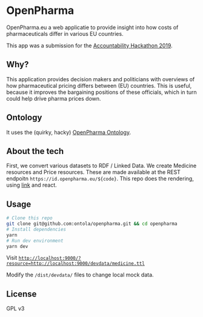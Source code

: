 # OpenPharma

OpenPharma.eu a web applicatie to provide insight into how costs of pharmaceuticals differ in various EU countries.

This app was a submission for the [Accountability Hackathon 2019](https://accountabilityhack.nl).

## Why?

This application provides decision makers and politicians with overviews of how pharmaceutical pricing differs between (EU) countries.
This is useful, because it improves the bargaining positions of these officials, which in turn could help drive pharma prices down.

## Ontology

It uses the (quirky, hacky) [OpenPharma Ontology](/Ontology.md).

## About the tech

First, we convert various datasets to RDF / Linked Data.
We create Medicine resources and Price resources.
These are made available at the REST endpoitn `https://id.openpharma.eu/${code}`.
This repo does the rendering, using [link](https://github.com/fletcher91/link-lib/) and react.

## Usage

```bash
# Clone this repo
git clone git@github.com:ontola/openpharma.git && cd openpharma
# Install dependencies
yarn
# Run dev environment
yarn dev
```

Visit [`http://localhost:9000/?resource=http://localhost:9000/devdata/medicine.ttl`](http://localhost:9000/?resource=http://localhost:9000/devdata/medicine.ttl)

Modify the `/dist/devdata/` files to change local mock data.

## License

GPL v3
